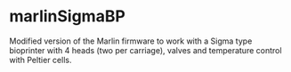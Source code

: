 # marlinSigmaBP
Modified version of the Marlin firmware to work with a Sigma type bioprinter with 4 heads (two per carriage), valves and temperature control with Peltier cells.
